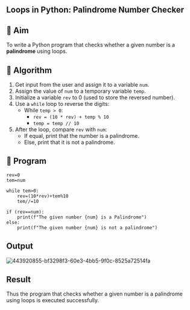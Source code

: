 ## Loops in Python: Palindrome Number Checker

## 🎯 Aim
To write a Python program that checks whether a given number is a **palindrome** using loops.

## 🧠 Algorithm
1. Get input from the user and assign it to a variable `num`.
2. Assign the value of `num` to a temporary variable `temp`.
3. Initialize a variable `rev` to 0 (used to store the reversed number).
4. Use a `while` loop to reverse the digits:
   - While `temp > 0`:
     - `rev = (10 * rev) + temp % 10`
     - `temp = temp // 10`
5. After the loop, compare `rev` with `num`:
   - If equal, print that the number is a palindrome.
   - Else, print that it is not a palindrome.

## 🧾 Program
```
rev=0
tem=num

while tem>0:
    rev=(10*rev)+tem%10
    tem//=10

if (rev==num):
    print(f"The given number {num} is a Palindrome")
else:
    print(f"The given number {num} is not a palindrome")
```
## Output
![443920855-bf3298f3-60e3-4bb5-9f0c-8525a72514fa](https://github.com/user-attachments/assets/fa845684-b10a-4f04-b34a-5cfa767acbd5)

## Result
Thus the program that checks whether a given number is a palindrome using loops is executed successfully.
